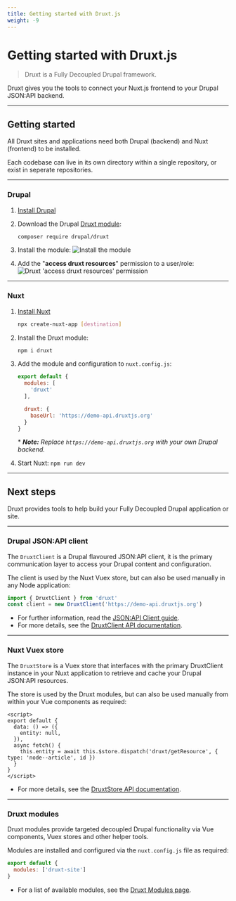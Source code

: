 ```yaml
---
title: Getting started with Druxt.js
weight: -9
---
```


# Getting started with Druxt.js

> Druxt is a Fully Decoupled Drupal framework.

Druxt gives you the tools to connect your Nuxt.js frontend to your Drupal JSON:API backend.

* * *

## Getting started

All Druxt sites and applications need both Drupal (backend) and Nuxt (frontend) to be installed.

Each codebase can live in its own directory within a single repository, or exist in seperate repositories.

* * *

### Drupal

1. [Install Drupal](https://www.drupal.org/docs/installing-drupal)

2. Download the Drupal [Druxt module](https://www.drupal.org/project/druxt):

    ```sh
    composer require drupal/druxt
    ```

3. Install the module:
   ![Install the module](/images/drupal-install.png)

4. Add the "**access druxt resources**" permission to a user/role:
   ![Druxt 'access druxt resources' permission](/images/drupal-permissions.png)

* * *

### Nuxt

1. [Install Nuxt](https://nuxtjs.org/guide/installation/)

   ```sh
   npx create-nuxt-app [destination]
   ```

2. Install the Druxt module:

    ```sh
    npm i druxt
    ```

3. Add the module and configuration to `nuxt.config.js`:

    ```js
    export default {
      modules: [
        'druxt'
      ],

      druxt: {
        baseUrl: 'https://demo-api.druxtjs.org'
      }
    }
    ```

    \* _**Note:** Replace `https://demo-api.druxtjs.org` with your own Drupal backend._

4. Start Nuxt: `npm run dev`

* * *

## Next steps

Druxt provides tools to help build your Fully Decoupled Drupal application or site.

* * *

### Drupal JSON:API client

The `DruxtClient` is a Drupal flavoured JSON:API client, it is the primary communication layer to access your Drupal content and configuration.

The client is used by the Nuxt Vuex store, but can also be used manually in any Node application:

```js
import { DruxtClient } from 'druxt'
const client = new DruxtClient('https://demo-api.druxtjs.org')
```

- For further information, read the [JSON:API Client guide](/guide/client).
- For more details, see the [DruxtClient API documentation](/api/packages/druxt/client).

* * *

### Nuxt Vuex store

The `DruxtStore` is a Vuex store that interfaces with the primary DruxtClient instance in your Nuxt application to retrieve and cache your Drupal JSON:API resources.

The store is used by the Druxt modules, but can also be used manually from within your Vue components as required:

```vue
<script>
export default {
  data: () => ({
    entity: null,
  }),
  async fetch() {
    this.entity = await this.$store.dispatch('druxt/getResource', { type: 'node--article', id })
  }
}
</script>
```

- For more details, see the [DruxtStore API documentation](/api/packages/druxt/stores/druxt).

* * *

### Druxt modules

Druxt modules provide targeted decoupled Drupal functionality via Vue components, Vuex stores and other helper tools.

Modules are installed and configured via the `nuxt.config.js` file as required:
```js
export default {
  modules: ['druxt-site']
}
```

- For a list of available modules, see the [Druxt Modules page](/modules).